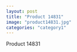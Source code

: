 ```yaml
---
layout: post
title: "Product 14831"
image: "product14831.jpg"
categories: "category1"
---
```

Product 14831
